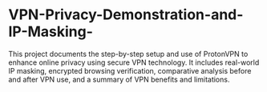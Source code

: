 # VPN-Privacy-Demonstration-and-IP-Masking-
This project documents the step-by-step setup and use of ProtonVPN to enhance online privacy using secure VPN technology. It includes real-world IP masking, encrypted browsing verification, comparative analysis before and after VPN use, and a summary of VPN benefits and limitations.
